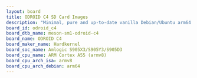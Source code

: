 ```yaml
---
layout: board
title: ODROID C4 SD Card Images
description: "Minimal, pure and up-to-date vanilla Debian/Ubuntu arm64 SD card images for ODROID C4 by Hardkernel, SoC: Amlogic S905X3/S905Y3/S905D3, CPU ISA: armv8"
board_id: odroid_c4
board_dtb_name: meson-sm1-odroid-c4
board_name: ODROID C4
board_maker_name: Hardkernel
board_soc_name: Amlogic S905X3/S905Y3/S905D3
board_cpu_name: ARM Cortex A55 (armv8)
board_cpu_arch_isa: armv8
board_cpu_arch_debian: arm64
---
```

